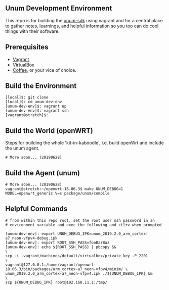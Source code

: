 ## Unum Development Environment
This repo is for building the [unum-sdk]() using vagrant and for a central
place to gather notes, learnings, and helpful information so you too can do
cool things with their software.

## Prerequisites
- [Vagrant]()
- [VirtualBox]()
- [Coffee](), or your vice of choice.

## Build the Environment
```
[local]$: git clone
[local]$: cd unum-dev-env
[unum-dev-env]$: vagrant up
[unum-dev-env]$: vagrant ssh
[vagrant@stretch]$:
```

## Build the World (openWRT)
Steps for building the whole 'kit-in-kaboodle', i.e. build openWrt and include
the unum agent.
```
# More soon... (20190628)
```

## Build the Agent (unum)
```
# More soon... (20190628)
vagrant@stretch:~/openwrt-18.06.3$ make UNUM_DEBUG=1 MODEL=openwrt_generic V=s package/unum/compile
```

## Helpful Commands
```
# from within this repo root, set the root user ssh password in an
# environment variable and exec the following and ctl+v when prompted

[unum-dev-env]: export UNUM_DEBUG_IPK=unum_2019.2.0_arm_cortex-a7_neon-vfpv4-debug.ipk
[unum-dev-env]: export ROOT_SSH_PASS=fooBarBaz
[unum-dev-env]: echo ${ROOT_SSH_PASS} | pbcopy &&                                            \
scp -i .vagrant/machines/default/virtualbox/private_key -P 2201                              \
vagrant@127.0.0.1:/home/vagrant/openwrt-18.06.3/bin/packages/arm_cortex-a7_neon-vfpv4/minim/ \
unum_2019.2.0_arm_cortex-a7_neon-vfpv4.ipk ./${UNUM_DEBUG_IPK} &&                            \
scp ${UNUM_DEBUG_IPK} root@192.168.11.1:/tmp/
```
